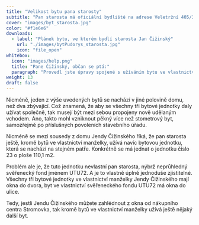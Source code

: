 ```yaml
---
title: "Velikost bytu pana starosty"
subtitle: "Pan starosta má oficiální bydliště na adrese Veletržní 405/31, Praha 7. Je to stejná adresa, kde jeho manželka paní Klára Čižinská vlastní celkem 3 byty. Rozlohy těchto bytů jsou 39,6m2, 39,1 m2 a 24,2 m2, celkem se jedná o 102,9 m2 a k tomu ještě balkon číslo 9. V zásadě opět nic divného."
cover: "images/byt_starosta.jpg"
color: "#f1e6e6"
downloads:
  - label: "Plánek bytu, ve kterém bydlí starosta Jan Čižinský"
    url: "./images/bytPudorys_starosta.jpg"
    icon: "file_open"
whitebox:
  icon: "images/help.png"
  title: "Pane Čižinský, občan se ptá:"
  paragraph: "Provedl jste úpravy spojené s užíváním bytu ve vlastnictví vaší manželky na základě řádného stavebního povolení a následného kolaudačního rozhodnutí? Užíváte na adrese Veletržní 31 kromě bytů ve vlastnictví manželky ještě nějaké další prostory, například jednotku číslo 23 ve vlastnictví svěřeneckého fondu UTU72?"
weight: 13
draft: false
---
```


Nicméně, jeden z výše uvedených bytů se nachází v jiné polovině domu, než dva zbývající. Což znamená, že aby se všechny tři bytové jednotky daly užívat společně, tak musejí být mezi sebou propojeny nově udělaným vchodem. Ano, takto mohl vzniknout pěkný více než stometrový byt, samozřejmě po příslušných povoleních stavebního úřadu. 

Nicméně  se mezi sousedy z domu Jendy Čižinského říká, že pan starosta ještě, kromě bytů ve vlastnictví manželky, užívá navíc bytovou jednotku, která se nachází na stejném patře. Konkrétně se má jednat o jednotku číslo 23 o ploše 110,1 m2. 
 
 Problém ale je, že tuto jednotku nevlastní pan starosta, nýbrž neprůhledný svěřenecký fond jménem UTU72. A je to vlastně úplně jednoduše zjistitelné. Všechny tři bytové jednotky ve vlastnictví manželky Jendy Čižinského mají okna do dvora, byt ve vlastnictví svěřeneckého fondu UTU72 má okna do ulice. 

 Tedy, jestli Jendu Čižinského můžete zahlédnout z okna od nákupního centra Stromovka, tak kromě bytů ve vlastnictví manželky užívá ještě nějaký další byt.